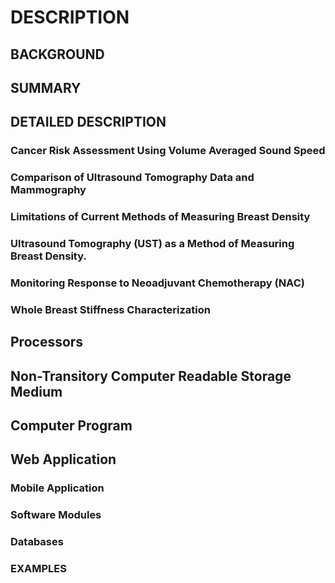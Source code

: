 # DESCRIPTION

## BACKGROUND

## SUMMARY

## DETAILED DESCRIPTION

### Cancer Risk Assessment Using Volume Averaged Sound Speed

### Comparison of Ultrasound Tomography Data and Mammography

### Limitations of Current Methods of Measuring Breast Density

### Ultrasound Tomography (UST) as a Method of Measuring Breast Density.

### Monitoring Response to Neoadjuvant Chemotherapy (NAC)

### Whole Breast Stiffness Characterization

## Processors

## Non-Transitory Computer Readable Storage Medium

## Computer Program

## Web Application

### Mobile Application

### Software Modules

### Databases

### EXAMPLES

